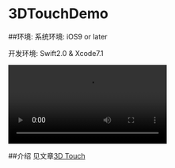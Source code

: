 # 3DTouchDemo

##环境: 
系统环境: iOS9 or later

开发环境: Swift2.0 & Xcode7.1

<video src="http://7xiew0.com1.z0.glb.clouddn.com/3dtouch.mov" controls width=320 >
</video>


##介绍
见文章[3D Touch](http://mokai.github.io/2015/10/3d-touch/) 